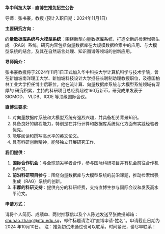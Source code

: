 **华中科技大学 - 直博生推免招生公告**

导师：张书豪，教授 (预计入职日期：2024年11月1日)  



**主要研究方向：** 

 **向量数据库系统与大模型系统**：围绕新型向量数据库系统，打造全新的检索增强生成 （RAG）系统。研究内容包括向量数据库在大规模数据检索中的应用、与大模型系统的结合，及其在自然语言处理、知识图谱等领域的创新应用。 

**导师简介：** 

张书豪教授将于2024年11月1日正式加入华中科技大学计算机科学与技术学院，曾在新加坡南洋理工大学、新加坡科技设计大学担任长聘制助理教授职位，及德国柏林工业大学担任博士后职位。他在流计算、向量数据库系统与大模型系统领域有深厚的 研究积累，主持的科研项目总经费超过160万新币，研究成果发表于SIGMOD、 VLDB、ICDE 等顶级国际会议。

**直博生要求**:

1. 对向量数据库系统和大模型系统有强烈兴趣，并具备相关背景知识。
2. 具备良好的编程能力，特别是在并行计算和数据库系统优化方面有实践经验者优先。
3. 能够阅读和撰写高水平的英文论文。
4. 具有科研创新精神，能够独立开展研究工作.

**我们提供**：

1. **国际合作机会**：与全球顶尖学者合作，参与国际科研项目并有机会前往合作机构学习。
2. **前沿科研项目参与**：围绕向量数据库与大模型系统的前沿课题，推动检索增强生成（RAG）系统的创新。
3. **丰厚的科研支持**：提供充分的科研经费，支持直博生参与国际会议和发表高水平论文。

**申请方式：**  

请将个人简历、成绩单、两封推荐信以及个人陈述发送至张教授邮箱： shuhao.zhang@ntu.edu.sg，邮件标题请注明“直博申请-姓名”。申请截止日期为2024 年10月10日。  注：推免初试未通过也可以联系，时间紧张，请尽早联系！